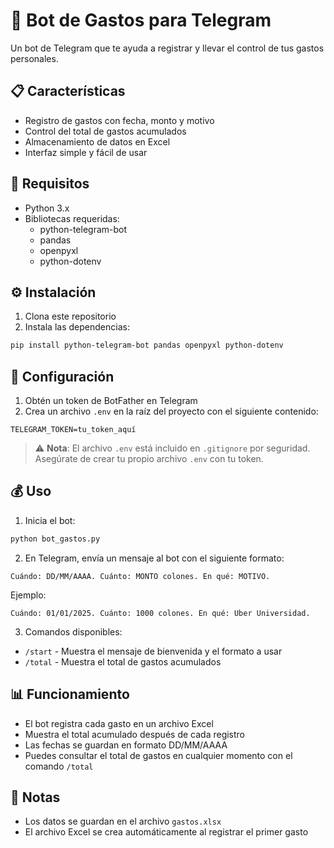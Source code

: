 # 🤖 Bot de Gastos para Telegram

Un bot de Telegram que te ayuda a registrar y llevar el control de tus gastos personales.

## 📋 Características

- Registro de gastos con fecha, monto y motivo
- Control del total de gastos acumulados
- Almacenamiento de datos en Excel
- Interfaz simple y fácil de usar

## 🚀 Requisitos

- Python 3.x
- Bibliotecas requeridas:
  - python-telegram-bot
  - pandas
  - openpyxl
  - python-dotenv

## ⚙️ Instalación

1. Clona este repositorio
2. Instala las dependencias:
```bash
pip install python-telegram-bot pandas openpyxl python-dotenv
```

## 🔧 Configuración

1. Obtén un token de BotFather en Telegram
2. Crea un archivo `.env` en la raíz del proyecto con el siguiente contenido:
```
TELEGRAM_TOKEN=tu_token_aquí
```

> ⚠️ **Nota**: El archivo `.env` está incluido en `.gitignore` por seguridad. Asegúrate de crear tu propio archivo `.env` con tu token.

## 💰 Uso

1. Inicia el bot:
```bash
python bot_gastos.py
```

2. En Telegram, envía un mensaje al bot con el siguiente formato:
```
Cuándo: DD/MM/AAAA. Cuánto: MONTO colones. En qué: MOTIVO.
```

Ejemplo:
```
Cuándo: 01/01/2025. Cuánto: 1000 colones. En qué: Uber Universidad.
```

3. Comandos disponibles:
- `/start` - Muestra el mensaje de bienvenida y el formato a usar
- `/total` - Muestra el total de gastos acumulados

## 📊 Funcionamiento

- El bot registra cada gasto en un archivo Excel
- Muestra el total acumulado después de cada registro
- Las fechas se guardan en formato DD/MM/AAAA
- Puedes consultar el total de gastos en cualquier momento con el comando `/total`

## 📝 Notas

- Los datos se guardan en el archivo `gastos.xlsx`
- El archivo Excel se crea automáticamente al registrar el primer gasto